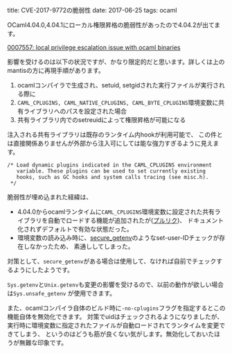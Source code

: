 title: CVE-2017-9772の脆弱性
date: 2017-06-25
tags: ocaml


OCaml4.04.0,4.04.1にローカル権限昇格の脆弱性があったので4.04.2が出てます。

[0007557: local privilege escalation issue with ocaml binaries](https://caml.inria.fr/mantis/view.php?id=7557)

影響を受けるのは以下の状況ですが、かなり限定的だと思います。詳しくは上のmantisの方に再現手順があります。

1. ocamlコンパイラで生成され、setuid, setgidされた実行ファイルが実行される際に
1. `CAML_CPLUGINS, CAML_NATIVE_CPLUGINS, CAML_BYTE_CPLUGINS`環境変数に共有ライブラリへのパスを設定された場合
1. 共有ライブラリ内でのsetreuidによって権限昇格が可能になる

注入される共有ライブラリは既存のランタイム内hookが利用可能で、
この件とは直接関係ありませんが外部から注入可にしては能な強力すぎるように見えます。

```
/* Load dynamic plugins indicated in the CAML_CPLUGINS environment
   variable. These plugins can be used to set currently existing
   hooks, such as GC hooks and system calls tracing (see misc.h).
 */
```

脆弱性が埋め込まれた経緯は、

* 4.04.0からocamlランタイムに`CAML_CPLUGINS`環境変数に設定された共有ライブラリを自動でロードする機能が追加されたが([プルリク](https://github.com/ocaml/ocaml/pull/668))、
ドキュメント化されずデフォルトで有効な状態だった。
* 環境変数の読み込み時に、[secure\_getenv](https://linuxjm.osdn.jp/html/LDP_man-pages/man3/getenv.3.html)のようなset-user-IDチェックが存在しなかったため、
素通ししてしまった。

対策として、`secure_getenv`がある場合は使用して、なければ自前でチェックするようにしたようです。

`Sys.getenv`と`Unix.getenv`も変更の影響を受けるので、以前の動作が欲しい場合は`Sys.unsafe_getenv` が使用できます。

また、ocamlコンパイラ自体のビルド時に`-no-cplugins`フラグを指定するとこの機能自体を無効化できます。
対策でuidはチェックされるようになりましたが、
実行時に環境変数に指定されたファイルが自動ロードされてランタイムを変更できてしまう、
というのはどうも筋が良くない気がします。無効化しておいたほうが無難な印象です。
